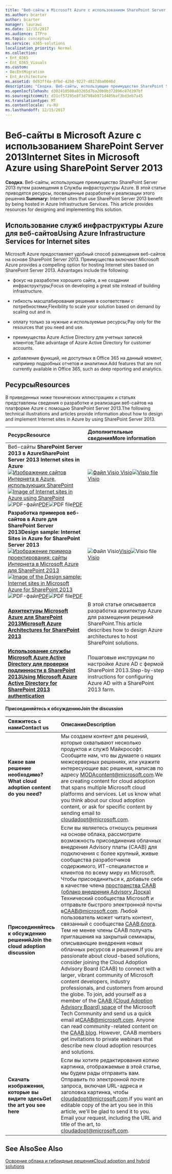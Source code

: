 ```yaml
---
title: "Веб-сайты в Microsoft Azure с использованием SharePoint Server 2013"
ms.author: bcarter
author: bcarter
manager: laurawi
ms.date: 12/15/2017
ms.audience: ITPro
ms.topic: conceptual
ms.service: o365-solutions
localization_priority: Normal
ms.collection:
- Ent_O365
- Ent_O365_Visuals
ms.custom:
- DecEntMigration
- Ent_Architecture
ms.assetid: 0d93ff4a-8fbd-42b8-9227-d817dba0046d
description: "Сводка. Веб-сайты, использующие преимущество SharePoint Server 2013 путем размещения в Службы инфраструктуры Azure. В этой статье приводятся ресурсы, посвященные разработке и реализации этого решения."
ms.openlocfilehash: d302410580a03265d7ba20b9b372896c87d397bf
ms.sourcegitcommit: d31cf57295e8f3d798ab971d405baf3bd3eb7a45
ms.translationtype: MT
ms.contentlocale: ru-RU
ms.lasthandoff: 12/15/2017
---
```

# <a name="internet-sites-in-microsoft-azure-using-sharepoint-server-2013"></a><span data-ttu-id="744de-104">Веб-сайты в Microsoft Azure с использованием SharePoint Server 2013</span><span class="sxs-lookup"><span data-stu-id="744de-104">Internet Sites in Microsoft Azure using SharePoint Server 2013</span></span>

 <span data-ttu-id="744de-p102">**Сводка.** Веб-сайты, использующие преимущество SharePoint Server 2013 путем размещения в Службы инфраструктуры Azure. В этой статье приводятся ресурсы, посвященные разработке и реализации этого решения.</span><span class="sxs-lookup"><span data-stu-id="744de-p102">**Summary:** Internet sites that use SharePoint Server 2013 benefit by being hosted in Azure Infrastructure Services. This article provides resources for designing and implementing this solution.</span></span>
  
## <a name="using-azure-infrastructure-services-for-internet-sites"></a><span data-ttu-id="744de-107">Использование служб инфраструктуры Azure для веб-сайтов</span><span class="sxs-lookup"><span data-stu-id="744de-107">Using Azure Infrastructure Services for Internet sites</span></span>

<span data-ttu-id="744de-p103">Microsoft Azure предоставляет удобный способ размещения веб-сайтов на основе SharePoint Server 2013. Преимущества включают:</span><span class="sxs-lookup"><span data-stu-id="744de-p103">Microsoft Azure provides a compelling option for hosting Internet sites based on SharePoint Server 2013. Advantages include the following:</span></span>
  
- <span data-ttu-id="744de-110">фокус на разработке хорошего сайта, а не создании инфраструктуры;</span><span class="sxs-lookup"><span data-stu-id="744de-110">Focus on developing a great site instead of building infrastructure.</span></span>
    
- <span data-ttu-id="744de-111">гибкость масштабирования решения в соответствии с потребностями;</span><span class="sxs-lookup"><span data-stu-id="744de-111">Flexibility to scale your solution based on demand by scaling out and in.</span></span>
    
- <span data-ttu-id="744de-112">оплату только за нужные и используемые ресурсы;</span><span class="sxs-lookup"><span data-stu-id="744de-112">Pay only for the resources that you need and use.</span></span>
    
- <span data-ttu-id="744de-113">преимущества Azure Active Directory для учетных записей клиентов;</span><span class="sxs-lookup"><span data-stu-id="744de-113">Take advantage of Azure Active Directory for customer accounts.</span></span>
    
- <span data-ttu-id="744de-114">добавление функций, не доступных в Office 365 на данный момент, например подробных отчетов и аналитики.</span><span class="sxs-lookup"><span data-stu-id="744de-114">Add features that are not currently available in Office 365, such as deep reporting and analytics.</span></span>
    
## <a name="resources"></a><span data-ttu-id="744de-115">Ресурсы</span><span class="sxs-lookup"><span data-stu-id="744de-115">Resources</span></span>

<span data-ttu-id="744de-116">В приведенных ниже технических иллюстрациях и статьях представлены сведения о разработке и реализации веб-сайтов на платформе Azure с помощью SharePoint Server 2013.</span><span class="sxs-lookup"><span data-stu-id="744de-116">The following technical illustrations and articles provide information about how to design and implement Internet sites in Azure by using SharePoint Server 2013.</span></span>
  
|<span data-ttu-id="744de-117">**Ресурс**</span><span class="sxs-lookup"><span data-stu-id="744de-117">**Resource**</span></span>|<span data-ttu-id="744de-118">**Дополнительные сведения**</span><span class="sxs-lookup"><span data-stu-id="744de-118">**More information**</span></span>|
|:-----|:-----|
|<span data-ttu-id="744de-119">Веб-сайты **SharePoint Server 2013 в Azure**</span><span class="sxs-lookup"><span data-stu-id="744de-119">**SharePoint Server 2013 Internet sites in Azure**</span></span> <br/> <span data-ttu-id="744de-120">[![Изображение сайтов Интернета в Azure, использующих SharePoint](images/MS_AZ_SPInternetSites.jpg)          ](https://go.microsoft.com/fwlink/p/?LinkId=392552)</span><span class="sxs-lookup"><span data-stu-id="744de-120">[![Image of Internet sites in Azure using SharePoint](images/MS_AZ_SPInternetSites.jpg)          ](https://go.microsoft.com/fwlink/p/?LinkId=392552)</span></span> <br/> <span data-ttu-id="744de-121">![PDF-файл](images/ITPro_Other_PDFicon.png)[PDF](https://go.microsoft.com/fwlink/p/?LinkId=392552)</span><span class="sxs-lookup"><span data-stu-id="744de-121">![PDF file](images/ITPro_Other_PDFicon.png)[PDF](https://go.microsoft.com/fwlink/p/?LinkId=392552)</span></span> |<span data-ttu-id="744de-122">[![Файл Visio](images/ITPro_Other_VisioIcon.jpg)          ](https://go.microsoft.com/fwlink/p/?LinkId=392551)[Visio](https://go.microsoft.com/fwlink/p/?LinkId=392551)</span><span class="sxs-lookup"><span data-stu-id="744de-122">[![Visio file](images/ITPro_Other_VisioIcon.jpg)          ](https://go.microsoft.com/fwlink/p/?LinkId=392551)[Visio](https://go.microsoft.com/fwlink/p/?LinkId=392551)</span></span> <br/> |<span data-ttu-id="744de-123">В этой модели архитектуры показаны основные задачи разработки и рекомендуемые решения для архитектуры веб-сайтов в Azure.</span><span class="sxs-lookup"><span data-stu-id="744de-123">This architecture model outlines key design activities and recommended architecture choices for Internet sites in Azure.</span></span>  <br/> |
|<span data-ttu-id="744de-124">**Разработка примеров веб-сайтов в Azure для SharePoint Server 2013**</span><span class="sxs-lookup"><span data-stu-id="744de-124">**Design sample: Internet Sites in Azure for SharePoint Server 2013**</span></span> <br/> <span data-ttu-id="744de-125">[![Изображение примера проектирования: сайты Интернета в Microsoft Azure для SharePoint 2013](images/MS_AZ_InternetSitesDesignSample.jpg)          ](https://go.microsoft.com/fwlink/p/?LinkId=392549)</span><span class="sxs-lookup"><span data-stu-id="744de-125">[![Image of the Design sample: Internet sites in Microsoft Azure for SharePoint 2013](images/MS_AZ_InternetSitesDesignSample.jpg)          ](https://go.microsoft.com/fwlink/p/?LinkId=392549)</span></span> <br/> <span data-ttu-id="744de-126">![PDF-файл](images/ITPro_Other_PDFicon.png)[PDF](https://go.microsoft.com/fwlink/p/?LinkId=392549)</span><span class="sxs-lookup"><span data-stu-id="744de-126">![PDF file](images/ITPro_Other_PDFicon.png)[PDF](https://go.microsoft.com/fwlink/p/?LinkId=392549)</span></span> |<span data-ttu-id="744de-127">![Файл Visio](images/ITPro_Other_VisioIcon.jpg)[Visio](https://go.microsoft.com/fwlink/p/?LinkId=392548)</span><span class="sxs-lookup"><span data-stu-id="744de-127">![Visio file](images/ITPro_Other_VisioIcon.jpg)[Visio](https://go.microsoft.com/fwlink/p/?LinkId=392548)</span></span> <br/> |<span data-ttu-id="744de-128">Используйте этот пример в качестве отправной точки для создания своей архитектуры.</span><span class="sxs-lookup"><span data-stu-id="744de-128">Use this design sample as a starting point for your own architecture.</span></span>  <br/> |
|<span data-ttu-id="744de-129">**[Архитектуры Microsoft Azure для SharePoint 2013](microsoft-azure-architectures-for-sharepoint-2013.md)**</span><span class="sxs-lookup"><span data-stu-id="744de-129">**[Microsoft Azure Architectures for SharePoint 2013](microsoft-azure-architectures-for-sharepoint-2013.md)**</span></span> <br/> |<span data-ttu-id="744de-130">В этой статье описывается разработка архитектур Azure для размещения решений SharePoint.</span><span class="sxs-lookup"><span data-stu-id="744de-130">This article describes how to design Azure architectures to host SharePoint solutions.</span></span>  <br/> |
|<span data-ttu-id="744de-131">**[Использование службы Microsoft Azure Active Directory для проверки подлинности в SharePoint 2013](using-microsoft-azure-active-directory-for-sharepoint-2013-authentication.md)**</span><span class="sxs-lookup"><span data-stu-id="744de-131">**[Using Microsoft Azure Active Directory for SharePoint 2013 authentication](using-microsoft-azure-active-directory-for-sharepoint-2013-authentication.md)**</span></span> <br/> |<span data-ttu-id="744de-132">Пошаговые инструкции по настройке Azure AD с фермой SharePoint 2013.</span><span class="sxs-lookup"><span data-stu-id="744de-132">Step-by-step instructions for configuring Azure AD with a SharePoint 2013 farm.</span></span>  <br/> |
   
<span data-ttu-id="744de-133">**Присоединяйтесь к обсуждению**</span><span class="sxs-lookup"><span data-stu-id="744de-133">**Join the discussion**</span></span>

|<span data-ttu-id="744de-134">**Свяжитесь с нами**</span><span class="sxs-lookup"><span data-stu-id="744de-134">**Contact us**</span></span>|<span data-ttu-id="744de-135">**Описание**</span><span class="sxs-lookup"><span data-stu-id="744de-135">**Description**</span></span>|
|:-----|:-----|
|<span data-ttu-id="744de-136">**Какое вам решение необходимо?**</span><span class="sxs-lookup"><span data-stu-id="744de-136">**What cloud adoption content do you need?**</span></span> <br/> |<span data-ttu-id="744de-p104">Мы создаем контент для решений, которые охватывают несколько продуктов и служб Майкрософт. Сообщите нам, что вы думаете о наших межсерверных решениях, или укажите интересующие вас решения, написав по адресу [MODAcontent@microsoft.com](mailto:cloudadopt@microsoft.com?Subject=[Cloud%20Adoption%20Content%20Feedback]:%20).</span><span class="sxs-lookup"><span data-stu-id="744de-p104">We are creating content for cloud adoption that spans multiple Microsoft cloud platforms and services. Let us know what you think about our cloud adoption content, or ask for specific content by sending email to [cloudadopt@microsoft.com](mailto:cloudadopt@microsoft.com?Subject=[Cloud%20Adoption%20Content%20Feedback]:%20).  </span></span><br/> |
|<span data-ttu-id="744de-139">**Присоединяйтесь к обсуждению решений**</span><span class="sxs-lookup"><span data-stu-id="744de-139">**Join the cloud adoption discussion**</span></span> <br/> |<span data-ttu-id="744de-p105">Если вы являетесь отношусь решения на основе облака, рассмотрите возможность присоединения облачных внедрения Advisory платы (CAAB) для подключения с более крупный, живые сообщества разработчиков содержимого, ИТ-специалистов и клиентов по всему миру из Microsoft. Чтобы присоединиться к, добавьте себя в качестве члена [пространства CAAB (облако внедрения Advisory Доска)](https://aka.ms/caab) Технический сообщества Microsoft и отправьте быстрого электронной почты в[CAAB@microsoft.com](mailto:caab@microsoft.com?Subject=I%20just%20joined%20the%20Cloud%20Adoption%20Advisory%20Board!). Любой пользователь может читать контент, связанный с сообщества [CAAB блога](https://blogs.technet.com/b/solutions_advisory_board/). Тем не менее члены CAAB получать приглашения на закрытый семинары, описывающие внедрения новых облачных ресурсов и решения.</span><span class="sxs-lookup"><span data-stu-id="744de-p105">If you are passionate about cloud-based solutions, consider joining the Cloud Adoption Advisory Board (CAAB) to connect with a larger, vibrant community of Microsoft content developers, industry professionals, and customers from around the globe. To join, add yourself as a member of the [CAAB (Cloud Adoption Advisory Board) space](https://aka.ms/caab) of the Microsoft Tech Community and send us a quick email at[CAAB@microsoft.com](mailto:caab@microsoft.com?Subject=I%20just%20joined%20the%20Cloud%20Adoption%20Advisory%20Board!). Anyone can read community-related content on the [CAAB blog](https://blogs.technet.com/b/solutions_advisory_board/). However, CAAB members get invitations to private webinars that describe new cloud adoption resources and solutions.  </span></span><br/> |
|<span data-ttu-id="744de-143">**Скачать изображения, которые вы видите здесь**</span><span class="sxs-lookup"><span data-stu-id="744de-143">**Get the art you see here**</span></span> <br/> |<span data-ttu-id="744de-p106">Если вы хотите редактирования копию картинка, отображаемые в этой статье, мы будем рады отправить вам. Отправить по электронной почте запроса, включая URL-адреса и заголовка картинка, чтобы [cloudadopt@microsoft.com](mailto:cloudadopt@microsoft.com?subject=[Art%20Request]:%20).</span><span class="sxs-lookup"><span data-stu-id="744de-p106">If you want an editable copy of the art you see in this article, we'll be glad to send it to you. Email your request, including the URL and title of the art, to [cloudadopt@microsoft.com](mailto:cloudadopt@microsoft.com?subject=[Art%20Request]:%20).  </span></span><br/> |
   
## <a name="see-also"></a><span data-ttu-id="744de-146">See Also</span><span class="sxs-lookup"><span data-stu-id="744de-146">See Also</span></span>

[<span data-ttu-id="744de-147">Освоение облака и гибридные решения</span><span class="sxs-lookup"><span data-stu-id="744de-147">Cloud adoption and hybrid solutions</span></span>](cloud-adoption-and-hybrid-solutions.md)



